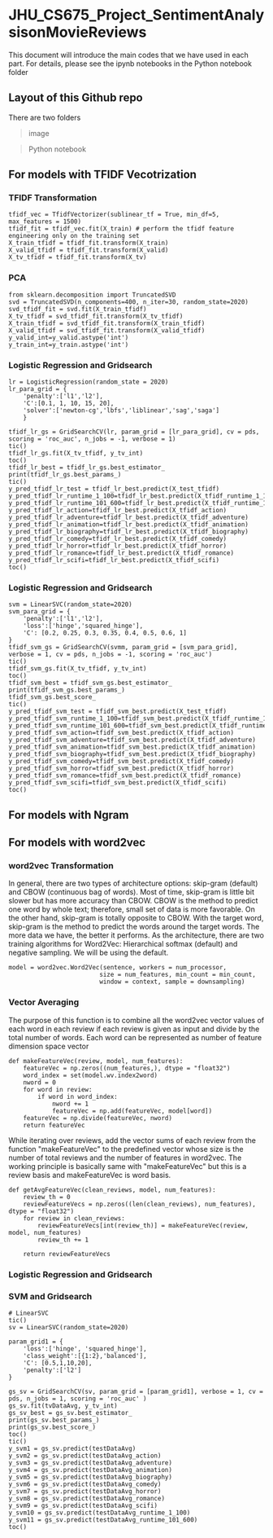 # JHU_CS675_Project_SentimentAnalysisonMovieReviews
This document will introduce the main codes that we have used in each part. For details, please see the ipynb notebooks in the Python notebook folder
## Layout of this Github repo
There are two folders
>image

>Python notebook

## For models with TFIDF Vecotrization

### TFIDF Transformation
```
tfidf_vec = TfidfVectorizer(sublinear_tf = True, min_df=5, max_features = 1500)
tfidf_fit = tfidf_vec.fit(X_train) # perform the tfidf feature engineering only on the training set
X_train_tfidf = tfidf_fit.transform(X_train)
X_valid_tfidf = tfidf_fit.transform(X_valid)
X_tv_tfidf = tfidf_fit.transform(X_tv)
```
### PCA
```
from sklearn.decomposition import TruncatedSVD
svd = TruncatedSVD(n_components=400, n_iter=30, random_state=2020)
svd_tfidf_fit = svd.fit(X_train_tfidf)
X_tv_tfidf = svd_tfidf_fit.transform(X_tv_tfidf)
X_train_tfidf = svd_tfidf_fit.transform(X_train_tfidf)
X_valid_tfidf = svd_tfidf_fit.transform(X_valid_tfidf)
y_valid_int=y_valid.astype('int')
y_train_int=y_train.astype('int')
```
### Logistic Regression and Gridsearch
```
lr = LogisticRegression(random_state = 2020)
lr_para_grid = {
    'penalty':['l1','l2'],
    'C':[0.1, 1, 10, 15, 20],
    'solver':['newton-cg','lbfs','liblinear','sag','saga']
    }

tfidf_lr_gs = GridSearchCV(lr, param_grid = [lr_para_grid], cv = pds, scoring = 'roc_auc', n_jobs = -1, verbose = 1)
tic()
tfidf_lr_gs.fit(X_tv_tfidf, y_tv_int)
toc()
tfidf_lr_best = tfidf_lr_gs.best_estimator_
print(tfidf_lr_gs.best_params_)
tic()
y_pred_tfidf_lr_test = tfidf_lr_best.predict(X_test_tfidf)
y_pred_tfidf_lr_runtime_1_100=tfidf_lr_best.predict(X_tfidf_runtime_1_100)
y_pred_tfidf_lr_runtime_101_600=tfidf_lr_best.predict(X_tfidf_runtime_101_600)
y_pred_tfidf_lr_action=tfidf_lr_best.predict(X_tfidf_action)
y_pred_tfidf_lr_adventure=tfidf_lr_best.predict(X_tfidf_adventure)
y_pred_tfidf_lr_animation=tfidf_lr_best.predict(X_tfidf_animation)
y_pred_tfidf_lr_biography=tfidf_lr_best.predict(X_tfidf_biography)
y_pred_tfidf_lr_comedy=tfidf_lr_best.predict(X_tfidf_comedy)
y_pred_tfidf_lr_horror=tfidf_lr_best.predict(X_tfidf_horror)
y_pred_tfidf_lr_romance=tfidf_lr_best.predict(X_tfidf_romance)
y_pred_tfidf_lr_scifi=tfidf_lr_best.predict(X_tfidf_scifi)
toc()
```
### Logistic Regression and Gridsearch
```
svm = LinearSVC(random_state=2020)
svm_para_grid = {
    'penalty':['l1','l2'],
    'loss':['hinge','squared_hinge'],
    'C': [0.2, 0.25, 0.3, 0.35, 0.4, 0.5, 0.6, 1]
}
tfidf_svm_gs = GridSearchCV(svmm, param_grid = [svm_para_grid], verbose = 1, cv = pds, n_jobs = -1, scoring = 'roc_auc')
tic()
tfidf_svm_gs.fit(X_tv_tfidf, y_tv_int)
toc()
tfidf_svm_best = tfidf_svm_gs.best_estimator_
print(tfidf_svm_gs.best_params_)
tfidf_svm_gs.best_score_
tic()
y_pred_tfidf_svm_test = tfidf_svm_best.predict(X_test_tfidf)
y_pred_tfidf_svm_runtime_1_100=tfidf_svm_best.predict(X_tfidf_runtime_1_100)
y_pred_tfidf_svm_runtime_101_600=tfidf_svm_best.predict(X_tfidf_runtime_101_600)
y_pred_tfidf_svm_action=tfidf_svm_best.predict(X_tfidf_action)
y_pred_tfidf_svm_adventure=tfidf_svm_best.predict(X_tfidf_adventure)
y_pred_tfidf_svm_animation=tfidf_svm_best.predict(X_tfidf_animation)
y_pred_tfidf_svm_biography=tfidf_svm_best.predict(X_tfidf_biography)
y_pred_tfidf_svm_comedy=tfidf_svm_best.predict(X_tfidf_comedy)
y_pred_tfidf_svm_horror=tfidf_svm_best.predict(X_tfidf_horror)
y_pred_tfidf_svm_romance=tfidf_svm_best.predict(X_tfidf_romance)
y_pred_tfidf_svm_scifi=tfidf_svm_best.predict(X_tfidf_scifi)
toc()
```
## For models with Ngram 

## For models with word2vec
### word2vec Transformation
In general, there are two types of architecture options: skip-gram (default) and CBOW (continuous bag of words). Most of time, skip-gram is little bit slower but has more accuracy than CBOW. CBOW is the method to predict one word by whole text; therefore, small set of data is more favorable. On the other hand, skip-gram is totally opposite to CBOW. With the target word, skip-gram is the method to predict the words around the target words. The more data we have, the better it performs. As the architecture, there are two training algorithms for Word2Vec: Hierarchical softmax (default) and negative sampling. We will be using the default.
```
model = word2vec.Word2Vec(sentence, workers = num_processor, 
                         size = num_features, min_count = min_count,
                         window = context, sample = downsampling)
```
### Vector Averaging
The purpose of this function is to combine all the word2vec vector values of each word in each review if each review is given as input and divide by the total number of words. Each word can be represented as number of feature dimension space vector
```
def makeFeatureVec(review, model, num_features):
    featureVec = np.zeros((num_features,), dtype = "float32")
    word_index = set(model.wv.index2word)
    nword = 0
    for word in review:
        if word in word_index:
            nword += 1
            featureVec = np.add(featureVec, model[word])
    featureVec = np.divide(featureVec, nword)        
    return featureVec
```
While iterating over reviews, add the vector sums of each review from the function "makeFeatureVec" to the predefined vector whose size is the number of total reviews and the number of features in word2vec. The working principle is basically same with "makeFeatureVec" but this is a review basis and makeFeatureVec is word basis.
```
def getAvgFeatureVec(clean_reviews, model, num_features):
    review_th = 0
    reviewFeatureVecs = np.zeros((len(clean_reviews), num_features), dtype = "float32")
    for review in clean_reviews:
        reviewFeatureVecs[int(review_th)] = makeFeatureVec(review, model, num_features) 
        review_th += 1
    
    return reviewFeatureVecs
```
### Logistic Regression and Gridsearch

### SVM and Gridsearch
```
# LinearSVC
tic()
sv = LinearSVC(random_state=2020)

param_grid1 = {
    'loss':['hinge', 'squared_hinge'],
    'class_weight':[{1:2},'balanced'],
    'C': [0.5,1,10,20],
    'penalty':['l2']
}

gs_sv = GridSearchCV(sv, param_grid = [param_grid1], verbose = 1, cv = pds, n_jobs = 1, scoring = 'roc_auc' )
gs_sv.fit(tvDataAvg, y_tv_int)
gs_sv_best = gs_sv.best_estimator_
print(gs_sv.best_params_)
print(gs_sv.best_score_)
toc()
tic()
y_svm1 = gs_sv.predict(testDataAvg)
y_svm2 = gs_sv.predict(testDataAvg_action)
y_svm3 = gs_sv.predict(testDataAvg_adventure)
y_svm4 = gs_sv.predict(testDataAvg_animation)
y_svm5 = gs_sv.predict(testDataAvg_biography)
y_svm6 = gs_sv.predict(testDataAvg_comedy)
y_svm7 = gs_sv.predict(testDataAvg_horror)
y_svm8 = gs_sv.predict(testDataAvg_romance)
y_svm9 = gs_sv.predict(testDataAvg_scifi)
y_svm10 = gs_sv.predict(testDataAvg_runtime_1_100)
y_svm11 = gs_sv.predict(testDataAvg_runtime_101_600)
toc()
```
